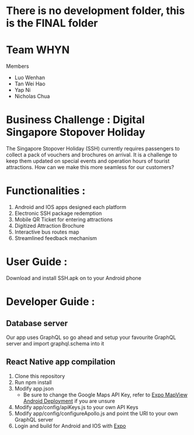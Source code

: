 # There is no development folder, this is the FINAL folder

# Team WHYN
Members
* Luo Wenhan
* Tan Wei Hao
* Yap Ni
* Nicholas Chua

# Business Challenge :  Digital Singapore Stopover Holiday
The Singapore Stopover Holiday (SSH) currently requires passengers to collect a pack of vouchers and brochures on arrival. It is a challenge to keep them updated on special events and operation hours of tourist attractions. How can we make this more seamless for our customers?

# Functionalities :
1. Android and IOS apps designed each platform
2. Electronic SSH package redemption
3. Mobile QR Ticket for entering attractions
4. Digitized Attraction Brochure
5. Interactive bus routes map
6. Streamlined feedback mechanism

# User Guide :
Download and install SSH.apk on to your Android phone

# Developer Guide :
## Database server
Our app uses GraphQL so go ahead and setup your favourite GraphQL server and import graphql.schema into it

## React Native app compilation
1. Clone this repository
2. Run npm install
3. Modify app.json
    - Be sure to change the Google Maps API Key, refer to [Expo MapView Android Deployment](https://docs.expo.io/versions/latest/sdk/map-view.html) if you are unsure
4. Modify app/config/apiKeys.js to your own API Keys
5. Modify app/config/configureApollo.js and point the URI to your own GraphQL server
6. Login and build for Android and IOS with [Expo](https://docs.expo.io/versions/latest/guides/building-standalone-apps.html)